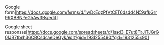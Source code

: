 Google form[https://docs.google.com/forms/d/1wDcEgzPfVtCBT6dsdd4N59afkGrr9RXBBNPeGhAw3Bs/edit]

Google sheet responses[https://docs.google.com/spreadsheets/d/1sad3_E7ut8TkJiTJGrG0IJB7tbnh36CBCsdoaeDeGyk/edit?gid=1931255490#gid=1931255490]
